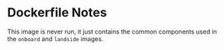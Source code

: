 # Dockerfile Notes

This image is never run, it just contains the common components used in the `onboard` and `landside` images.



